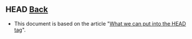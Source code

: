 ## HEAD [Back](./../HTML.md)

- This document is based on the article "[What we can put into the HEAD tag](https://github.com/xiaoyu2er/HEAD)".